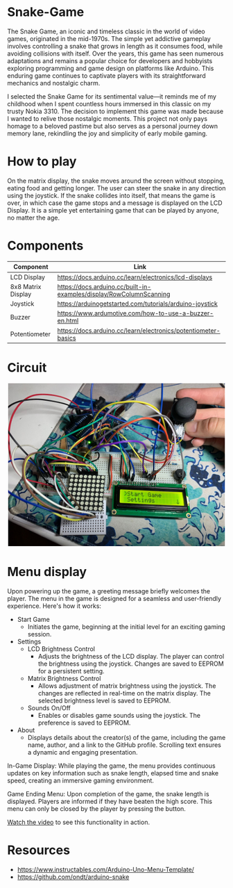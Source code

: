 # Snake-Game

The Snake Game, an iconic and timeless classic in the world of video games, originated in the mid-1970s. The simple yet addictive gameplay involves controlling a snake that grows in length as it consumes food, while avoiding collisions with itself. Over the years, this game has seen numerous adaptations and remains a popular choice for developers and hobbyists exploring programming and game design on platforms like Arduino. This enduring game continues to captivate players with its straightforward mechanics and nostalgic charm.

I selected the Snake Game for its sentimental value—it reminds me of my childhood when I spent countless hours immersed in this classic on my trusty Nokia 3310. The decision to implement this game was made because I wanted to relive those nostalgic moments. This project not only pays homage to a beloved pastime but also serves as a personal journey down memory lane, rekindling the joy and simplicity of early mobile gaming.

# How to play

On the matrix display, the snake moves around the screen without stopping, eating food and getting longer. The user can steer the snake in any direction using the joystick. If the snake collides into itself, that means the game is over, in which case the game stops and a message is displayed on the LCD Display. It is a simple yet entertaining game that can be played by anyone, no matter the age. 

# Components
| Component  | Link |
| ------------- | ------------- |
| LCD Display  | https://docs.arduino.cc/learn/electronics/lcd-displays|
| 8x8 Matrix Display  | https://docs.arduino.cc/built-in-examples/display/RowColumnScanning  |
| Joystick  | https://arduinogetstarted.com/tutorials/arduino-joystick  |
| Buzzer  | https://www.ardumotive.com/how-to-use-a-buzzer-en.html  |
| Potentiometer  | https://docs.arduino.cc/learn/electronics/potentiometer-basics  |

# Circuit
<p align="center">
  <img src="snake_game_project/circuit.jpeg" alt="Circuit" width="500">
</p>

# Menu display

Upon powering up the game, a greeting message briefly welcomes the player.
The menu in the game is designed for a seamless and user-friendly experience. Here's how it works:

* Start Game
  * Initiates the game, beginning at the initial level for an exciting gaming session.
* Settings
  * LCD Brightness Control
    * Adjusts the brightness of the LCD display. The player can control the brightness using the joystick. Changes are saved to EEPROM for a persistent setting.
  * Matrix Brightness Control
    * Allows adjustment of matrix brightness using the joystick. The changes are reflected in real-time on the matrix display. The selected brightness level is saved to EEPROM.
  * Sounds On/Off
    * Enables or disables game sounds using the joystick. The preference is saved to EEPROM.
* About
  * Displays details about the creator(s) of the game, including the game name, author, and a link to the GitHub profile. Scrolling text ensures a dynamic and engaging presentation.

In-Game Display:
        While playing the game, the menu provides continuous updates on key information such as snake length, elapsed time and snake speed, creating an immersive gaming environment.

Game Ending Menu:
        Upon completion of the game, the snake length is displayed. Players are informed if they have beaten the high score. This menu can only be closed by the player by pressing the button.

[Watch the video](https://youtu.be/biwfOFrO708) to see this functionality in action.

# Resources
* https://www.instructables.com/Arduino-Uno-Menu-Template/
* https://github.com/ondt/arduino-snake
